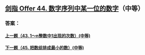 ## [剑指 Offer 44. 数字序列中某一位的数字](https://leetcode-cn.com/problems/merge-two-sorted-lists/)（中等）





### 答案：



#### [上一题（43. 1～n整数中1出现的次数）(中等)](https://github.com/sdwwld/leetCode/blob/master/src/main/java/com/wld/java/offer/剑指Offer43.md)

#### [下一题（45. 把数组排成最小的数）(中等)](https://github.com/sdwwld/leetCode/blob/master/src/main/java/com/wld/java/offer/剑指Offer45.md)